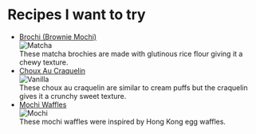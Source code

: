 <!DOC TYPE html>
<html>
  <title>My Recipes</title>
  <h1> Recipes I want to try</h1>
  <ul>
    <li> <a href="https://www.siftandsimmer.com/matcha-brownie-mochi-brochi/">Brochi (Brownie Mochi)</a>
    <br>
    <img src="https://www.siftandsimmer.com/wp-content/uploads/2017/11/matcha-brownie-mochi-brochi6.jpg" alt=Matcha brownie mochi>
    </br>
  <body> These matcha brochies are made with glutinous rice flour giving it a chewy texture. </body>
    <li> <a href="https://cloudykitchen.com/blog/vanilla-bean-cream-puffs/">Choux Au Craquelin</a>
     <br>
     <img src="https://cloudykitchen.com/wp-content/uploads/2021/04/DSC05345-800x1200.jpg" alt= Vanilla bean choux au craquelines>
     </br>
    <body> These choux au craquelin are similar to cream puffs but the craquelin gives it a crunchy sweet texture. </body>
      <li> <a href="https://keepingitrelle.com/easy-gluten-free-homemade-mochi-waffles/">Mochi Waffles</a>
      <br> 
      <img src="https://keepingitrelle.com/wp-content/uploads/2020/02/Mochi-Waffles-13-683x1024.jpg" alt=Mochi waffles sitting on a plate>
      </br>
    <body> These mochi waffles were inspired by Hong Kong egg waffles. </body>
  </ul>
